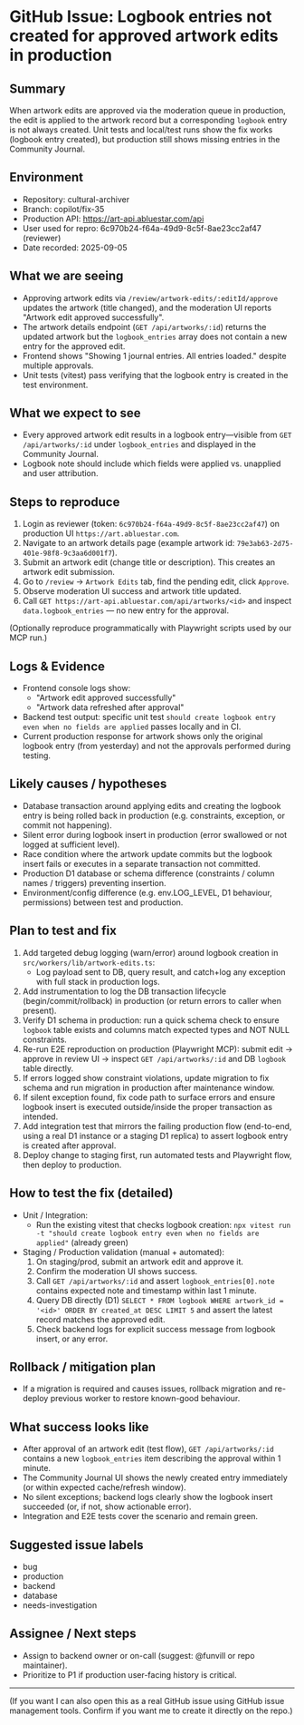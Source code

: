 # GitHub Issue: Logbook entries not created for approved artwork edits in production

## Summary
When artwork edits are approved via the moderation queue in production, the edit is applied to the artwork record but a corresponding `logbook` entry is not always created. Unit tests and local/test runs show the fix works (logbook entry created), but production still shows missing entries in the Community Journal.

## Environment
- Repository: cultural-archiver
- Branch: copilot/fix-35
- Production API: https://art-api.abluestar.com/api
- User used for repro: 6c970b24-f64a-49d9-8c5f-8ae23cc2af47 (reviewer)
- Date recorded: 2025-09-05

## What we are seeing
- Approving artwork edits via `/review/artwork-edits/:editId/approve` updates the artwork (title changed), and the moderation UI reports "Artwork edit approved successfully".
- The artwork details endpoint (`GET /api/artworks/:id`) returns the updated artwork but the `logbook_entries` array does not contain a new entry for the approved edit.
- Frontend shows "Showing 1 journal entries. All entries loaded." despite multiple approvals.
- Unit tests (vitest) pass verifying that the logbook entry is created in the test environment.

## What we expect to see
- Every approved artwork edit results in a logbook entry—visible from `GET /api/artworks/:id` under `logbook_entries` and displayed in the Community Journal.
- Logbook note should include which fields were applied vs. unapplied and user attribution.

## Steps to reproduce
1. Login as reviewer (token: `6c970b24-f64a-49d9-8c5f-8ae23cc2af47`) on production UI `https://art.abluestar.com`.
2. Navigate to an artwork details page (example artwork id: `79e3ab63-2d75-401e-98f8-9c3aa6d001f7`).
3. Submit an artwork edit (change title or description). This creates an artwork edit submission.
4. Go to `/review` → `Artwork Edits` tab, find the pending edit, click `Approve`.
5. Observe moderation UI success and artwork title updated.
6. Call `GET https://art-api.abluestar.com/api/artworks/<id>` and inspect `data.logbook_entries` — no new entry for the approval.

(Optionally reproduce programmatically with Playwright scripts used by our MCP run.)

## Logs & Evidence
- Frontend console logs show:
  - "Artwork edit approved successfully"
  - "Artwork data refreshed after approval"
- Backend test output: specific unit test `should create logbook entry even when no fields are applied` passes locally and in CI.
- Current production response for artwork shows only the original logbook entry (from yesterday) and not the approvals performed during testing.

## Likely causes / hypotheses
- Database transaction around applying edits and creating the logbook entry is being rolled back in production (e.g. constraints, exception, or commit not happening).
- Silent error during logbook insert in production (error swallowed or not logged at sufficient level).
- Race condition where the artwork update commits but the logbook insert fails or executes in a separate transaction not committed.
- Production D1 database or schema difference (constraints / column names / triggers) preventing insertion.
- Environment/config difference (e.g. env.LOG_LEVEL, D1 behaviour, permissions) between test and production.

## Plan to test and fix
1. Add targeted debug logging (warn/error) around logbook creation in `src/workers/lib/artwork-edits.ts`:
   - Log payload sent to DB, query result, and catch+log any exception with full stack in production logs.
2. Add instrumentation to log the DB transaction lifecycle (begin/commit/rollback) in production (or return errors to caller when present).
3. Verify D1 schema in production: run a quick schema check to ensure `logbook` table exists and columns match expected types and NOT NULL constraints.
4. Re-run E2E reproduction on production (Playwright MCP): submit edit → approve in review UI → inspect `GET /api/artworks/:id` and DB `logbook` table directly.
5. If errors logged show constraint violations, update migration to fix schema and run migration in production after maintenance window.
6. If silent exception found, fix code path to surface errors and ensure logbook insert is executed outside/inside the proper transaction as intended.
7. Add integration test that mirrors the failing production flow (end-to-end, using a real D1 instance or a staging D1 replica) to assert logbook entry is created after approval.
8. Deploy change to staging first, run automated tests and Playwright flow, then deploy to production.

## How to test the fix (detailed)
- Unit / Integration:
  - Run the existing vitest that checks logbook creation: `npx vitest run -t "should create logbook entry even when no fields are applied"` (already green)
- Staging / Production validation (manual + automated):
  1. On staging/prod, submit an artwork edit and approve it.
  2. Confirm the moderation UI shows success.
  3. Call `GET /api/artworks/:id` and assert `logbook_entries[0].note` contains expected note and timestamp within last 1 minute.
  4. Query DB directly (D1) `SELECT * FROM logbook WHERE artwork_id = '<id>' ORDER BY created_at DESC LIMIT 5` and assert the latest record matches the approved edit.
  5. Check backend logs for explicit success message from logbook insert, or any error.

## Rollback / mitigation plan
- If a migration is required and causes issues, rollback migration and re-deploy previous worker to restore known-good behaviour.

## What success looks like
- After approval of an artwork edit (test flow), `GET /api/artworks/:id` contains a new `logbook_entries` item describing the approval within 1 minute.
- The Community Journal UI shows the newly created entry immediately (or within expected cache/refresh window).
- No silent exceptions; backend logs clearly show the logbook insert succeeded (or, if not, show actionable error).
- Integration and E2E tests cover the scenario and remain green.

## Suggested issue labels
- bug
- production
- backend
- database
- needs-investigation

## Assignee / Next steps
- Assign to backend owner or on-call (suggest: @funvill or repo maintainer).
- Prioritize to P1 if production user-facing history is critical.

---

(If you want I can also open this as a real GitHub issue using GitHub issue management tools. Confirm if you want me to create it directly on the repo.)
